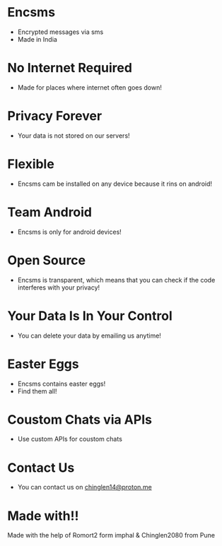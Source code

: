 
# Encsms
 - Encrypted messages via sms
 - Made in India

# No Internet Required
 - Made for places where internet often goes down!

# Privacy Forever
 - Your data is not stored on our servers!

# Flexible 
 - Encsms cam be installed on any device because it rins on android!

# Team Android
 - Encsms is only for android devices!

# Open Source 
 - Encsms is transparent, which means that you can check if the code interferes with your privacy!

# Your Data Is In Your Control
 - You can delete your data by emailing us anytime!

# Easter Eggs
 - Encsms contains easter eggs!
 - Find them all!

# Coustom Chats via APIs
 - Use custom APIs for coustom chats

# Contact Us
 - You can contact us on chinglen14@proton.me 

# Made with!!
 Made with the help of Romort2 form imphal 
 &
 Chinglen2080 from Pune
